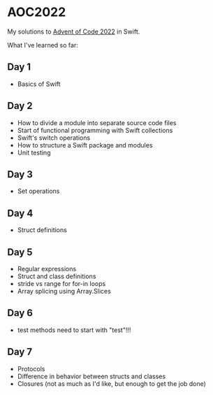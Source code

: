 # AOC2022

My solutions to [Advent of Code 2022](http://advent_of_code/2022) in Swift.

What I've learned so far:

## Day 1

- Basics of Swift

## Day 2

- How to divide a module into separate source code files
- Start of functional programming with Swift collections
- Swift's switch operations
- How to structure a Swift package and modules
- Unit testing

## Day 3

- Set operations

## Day 4

- Struct definitions

## Day 5

- Regular expressions
- Struct and class definitions
- stride vs range for for-in loops
- Array splicing using Array.Slices

## Day 6

- test methods need to start with "test"!!!

## Day 7

- Protocols
- Difference in behavior between structs and classes
- Closures (not as much as I'd like, but enough to get the job done)